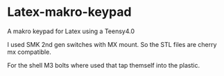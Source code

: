 # Latex-makro-keypad
A makro keypad for Latex using a Teensy4.0

I used SMK 2nd gen switches with MX mount. So the STL files are cherry mx compatible.

For the shell M3 bolts where used that tap themself into the plastic.
